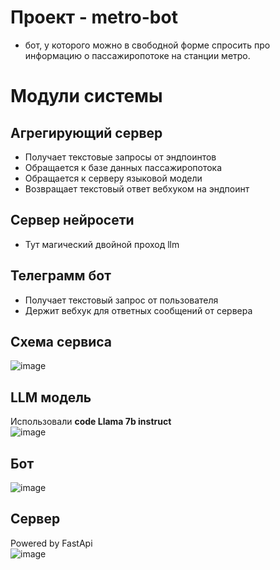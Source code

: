 # Проект - metro-bot
* бот, у которого можно в свободной форме спросить про информацию о пассажиропотоке на станции метро.

# Модули системы

## Агрегирующий сервер

* Получает текстовые запросы от эндпоинтов
* Обращается к базе данных пассажиропотока
* Обращается к серверу языковой модели
* Возвращает текстовый ответ вебхуком на эндпоинт

## Сервер нейросети

* Тут магический двойной проход llm

## Телеграмм бот

* Получает текстовый запрос от пользователя
* Держит вебхук для ответных сообщений от сервера

## Схема сервиса
![image](https://github.com/Ksenob1te/mdliv-nuclearhack/assets/54020145/8540d093-6628-46e1-a1b0-d8a5a7e9e86d)

## LLM модель
Использовали **code Llama 7b instruct**  
![image](https://github.com/Ksenob1te/mdliv-nuclearhack/assets/54020145/cada1ee1-3753-4280-91ad-cbced0c6424c)

## Бот 
![image](https://github.com/Ksenob1te/mdliv-nuclearhack/assets/54020145/3f6d59d4-afed-4df9-bcf8-8b8d183253fc)

## Сервер
Powered by FastApi  
![image](https://github.com/Ksenob1te/mdliv-nuclearhack/assets/54020145/510405ec-ae8f-4cb7-bce7-92deb6604509)
